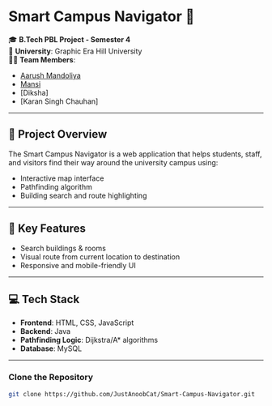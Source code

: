# Smart Campus Navigator 🚩

🎓 **B.Tech PBL Project - Semester 4**  
📍 **University**: Graphic Era Hill University  
👨‍💻 **Team Members**:  
- [Aarush Mandoliya](https://github.com/JustAnoobCat)  
- [Mansi](https://github.com/blackhat289)
- [Diksha]  
- [Karan Singh Chauhan]  

---

## 🔎 Project Overview
The Smart Campus Navigator is a web application that helps students, staff, and visitors find their way around the university campus using:
- Interactive map interface
- Pathfinding algorithm
- Building search and route highlighting

---

## 🧠 Key Features
- Search buildings & rooms
- Visual route from current location to destination
- Responsive and mobile-friendly UI

---

## 💻 Tech Stack
- **Frontend**: HTML, CSS, JavaScript  
- **Backend**: Java  
- **Pathfinding Logic**: Dijkstra/A* algorithms  
- **Database**: MySQL

---

### Clone the Repository
```bash
git clone https://github.com/JustAnoobCat/Smart-Campus-Navigator.git
